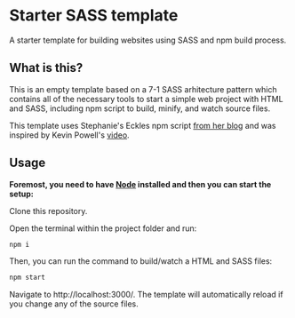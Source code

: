 # Starter SASS template

A starter template for building websites using SASS and npm build process.

## What is this?

This is an empty template based on a 7-1 SASS arhitecture pattern which contains all of the necessary tools to start a simple web project with HTML and SASS, including npm script to build, minify, and watch source files.

This template uses Stephanie's Eckles npm script [from her blog](https://thinkdobecreate.com/articles/minimum-static-site-sass-setup/) and was inspired by Kevin Powell's [video](https://www.youtube.com/watch?v=o4cECvhrBo8).

## Usage

**Foremost, you need to have [Node](https://nodejs.org/en/download/) installed and then you can start the setup:**

Clone this repository.

Open the terminal within the project folder and run:
```bash
npm i
```
Then, you can run the command to build/watch a HTML and SASS files:
```bash
npm start
```

Navigate to http://localhost:3000/. The template will automatically reload if you change any of the source files.